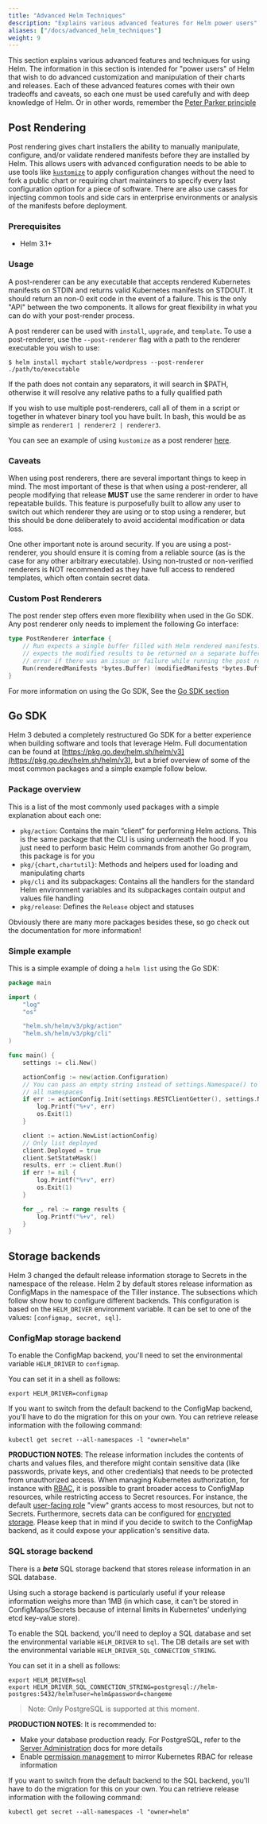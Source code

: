 ```yaml
---
title: "Advanced Helm Techniques"
description: "Explains various advanced features for Helm power users"
aliases: ["/docs/advanced_helm_techniques"]
weight: 9
---
```


This section explains various advanced features and techniques for using Helm.
The information in this section is intended for "power users" of Helm that wish
to do advanced customization and manipulation of their charts and releases. Each
of these advanced features comes with their own tradeoffs and caveats, so each
one must be used carefully and with deep knowledge of Helm. Or in other words,
remember the [Peter Parker
principle](https://en.wikipedia.org/wiki/With_great_power_comes_great_responsibility)

## Post Rendering
Post rendering gives chart installers the ability to manually manipulate,
configure, and/or validate rendered manifests before they are installed by Helm.
This allows users with advanced configuration needs to be able to use tools like
[`kustomize`](https://kustomize.io) to apply configuration changes without the
need to fork a public chart or requiring chart maintainers to specify every last
configuration option for a piece of software. There are also use cases for
injecting common tools and side cars in enterprise environments or analysis of
the manifests before deployment.

### Prerequisites
- Helm 3.1+

### Usage
A post-renderer can be any executable that accepts rendered Kubernetes manifests
on STDIN and returns valid Kubernetes manifests on STDOUT. It should return an
non-0 exit code in the event of a failure. This is the only "API" between the
two components. It allows for great flexibility in what you can do with your
post-render process.

A post renderer can be used with `install`, `upgrade`, and `template`. To use a
post-renderer, use the `--post-renderer` flag with a path to the renderer
executable you wish to use:

```shell
$ helm install mychart stable/wordpress --post-renderer ./path/to/executable
```

If the path does not contain any separators, it will search in $PATH, otherwise
it will resolve any relative paths to a fully qualified path

If you wish to use multiple post-renderers, call all of them in a script or
together in whatever binary tool you have built. In bash, this would be as
simple as `renderer1 | renderer2 | renderer3`.

You can see an example of using `kustomize` as a post renderer
[here](https://github.com/thomastaylor312/advanced-helm-demos/tree/master/post-render).

### Caveats
When using post renderers, there are several important things to keep in mind.
The most important of these is that when using a post-renderer, all people
modifying that release **MUST** use the same renderer in order to have
repeatable builds. This feature is purposefully built to allow any user to
switch out which renderer they are using or to stop using a renderer, but this
should be done deliberately to avoid accidental modification or data loss.

One other important note is around security. If you are using a post-renderer,
you should ensure it is coming from a reliable source (as is the case for any
other arbitrary executable). Using non-trusted or non-verified renderers is NOT
recommended as they have full access to rendered templates, which often contain
secret data.

### Custom Post Renderers
The post render step offers even more flexibility when used in the Go SDK. Any
post renderer only needs to implement the following Go interface:

```go
type PostRenderer interface {
    // Run expects a single buffer filled with Helm rendered manifests. It
    // expects the modified results to be returned on a separate buffer or an
    // error if there was an issue or failure while running the post render step
    Run(renderedManifests *bytes.Buffer) (modifiedManifests *bytes.Buffer, err error)
}
```

For more information on using the Go SDK, See the [Go SDK section](#go-sdk)

## Go SDK
Helm 3 debuted a completely restructured Go SDK for a better experience when
building software and tools that leverage Helm. Full documentation can be found
at [https://pkg.go.dev/helm.sh/helm/v3](https://pkg.go.dev/helm.sh/helm/v3), but
a brief overview of some of the most common packages and a simple example follow
below.

### Package overview
This is a list of the most commonly used packages with a simple explanation
about each one:

- `pkg/action`: Contains the main “client” for performing Helm actions. This is
  the same package that the CLI is using underneath the hood. If you just need
  to perform basic Helm commands from another Go program, this package is for
  you
- `pkg/{chart,chartutil}`: Methods and helpers used for loading and manipulating
  charts
- `pkg/cli` and its subpackages: Contains all the handlers for the standard Helm
  environment variables and its subpackages contain output and values file
  handling
- `pkg/release`: Defines the `Release` object and statuses

Obviously there are many more packages besides these, so go check out the
documentation for more information!

### Simple example
This is a simple example of doing a `helm list` using the Go SDK:

```go
package main

import (
    "log"
    "os"

    "helm.sh/helm/v3/pkg/action"
    "helm.sh/helm/v3/pkg/cli"
)

func main() {
    settings := cli.New()

    actionConfig := new(action.Configuration)
    // You can pass an empty string instead of settings.Namespace() to list
    // all namespaces
    if err := actionConfig.Init(settings.RESTClientGetter(), settings.Namespace(), os.Getenv("HELM_DRIVER"), log.Printf); err != nil {
        log.Printf("%+v", err)
        os.Exit(1)
    }

    client := action.NewList(actionConfig)
    // Only list deployed
    client.Deployed = true
    client.SetStateMask()
    results, err := client.Run()
    if err != nil {
        log.Printf("%+v", err)
        os.Exit(1)
    }

    for _, rel := range results {
        log.Printf("%+v", rel)
    }
}

```

## Storage backends

Helm 3 changed the default release information storage to Secrets in the
namespace of the release. Helm 2 by default stores release information as
ConfigMaps in the namespace of the Tiller instance. The subsections which follow
show how to configure different backends. This configuration is based on the
`HELM_DRIVER` environment variable. It can be set to one of the values:
`[configmap, secret, sql]`.

### ConfigMap storage backend

To enable the ConfigMap backend, you'll need to set the environmental variable
`HELM_DRIVER` to `configmap`.

You can set it in a shell as follows:

```shell
export HELM_DRIVER=configmap
```

If you want to switch from the default backend to the ConfigMap backend, you'll
have to do the migration for this on your own. You can retrieve release
information with the following command:

```shell
kubectl get secret --all-namespaces -l "owner=helm"
```

**PRODUCTION NOTES**: The release information includes the contents of charts and
values files, and therefore might contain sensitive data (like
passwords, private keys, and other credentials) that needs to be protected from
unauthorized access. When managing Kubernetes authorization, for instance with
[RBAC](https://kubernetes.io/docs/reference/access-authn-authz/rbac/), it is
possible to grant broader access to ConfigMap resources, while restricting
access to Secret resources. For instance, the default [user-facing
role](https://kubernetes.io/docs/reference/access-authn-authz/rbac/#user-facing-roles)
"view" grants access to most resources, but not to Secrets. Furthermore, secrets
data can be configured for [encrypted
storage](https://kubernetes.io/docs/tasks/administer-cluster/encrypt-data/).
Please keep that in mind if you decide to switch to the ConfigMap backend, as it
could expose your application's sensitive data.

### SQL storage backend

There is a ***beta*** SQL storage backend that stores release information in an SQL
database.

Using such a storage backend is particularly useful if your release information
weighs more than 1MB (in which case, it can't be stored in ConfigMaps/Secrets
because of internal limits in Kubernetes' underlying etcd key-value store).

To enable the SQL backend, you'll need to deploy a SQL database and set the
environmental variable `HELM_DRIVER` to `sql`. The DB details are set with the
environmental variable `HELM_DRIVER_SQL_CONNECTION_STRING`.

You can set it in a shell as follows:

```shell
export HELM_DRIVER=sql
export HELM_DRIVER_SQL_CONNECTION_STRING=postgresql://helm-postgres:5432/helm?user=helm&password=changeme
```

> Note: Only PostgreSQL is supported at this moment.

**PRODUCTION NOTES**: It is recommended to:
- Make your database production ready. For PostgreSQL, refer to the [Server Administration](https://www.postgresql.org/docs/12/admin.html) docs for more details
- Enable [permission management](/docs/permissions_sql_storage_backend/) to
mirror Kubernetes RBAC for release information

If you want to switch from the default backend to the SQL backend, you'll have
to do the migration for this on your own. You can retrieve release information
with the following command:

```shell
kubectl get secret --all-namespaces -l "owner=helm"
```
